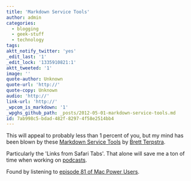 ```yaml
---
title: 'Markdown Service Tools'
author: admin
categories:
  - blogging
  - geek-stuff
  - technology
tags: 
aktt_notify_twitter: 'yes'
_edit_last: '1'
_edit_lock: '1335910821:1'
aktt_tweeted: '1'
image: ''
quote-author: Unknown
quote-url: 'http://'
quote-copy: Unknown
audio: 'http://'
link-url: 'http://'
_wpcom_is_markdown: '1'
_wpghs_github_path: _posts/2012-05-01-markdown-service-tools.md
id: 7ab998c5-bdad-482f-8297-4f58e2514bb4
---
```

<p>This will appeal to probably less than 1 percent of you, but my mind has been blown by these <a href="http://brettterpstra.com/project/markdown-service-tools/">Markdown Service Tools</a> by <a href="http://brettterpstra.com">Brett Terpstra</a>.</p>
<p>Particularly the 'Links from Safari Tabs'. That alone will save me a ton of time when working on <a href="http://ssktn.com">podcasts</a>.</p>
<p>Found by listening to <a href="http://5by5.tv/mpu/81">episode 81 of Mac Power Users</a>.</p>
